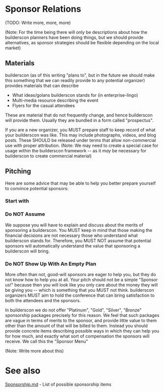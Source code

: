# Sponsor Relations

(TODO: Write more, more, more)

(Note: For the time being there will only be descriptions about how the builderscon planners have been doing things, but we should provide alternatives, as sponsor strategies should be flexible depending on the local market)

## Materials

builderscon (as of this writing "plans to", but in the future we should make this something that we can readily provide to any potential organizer) provides materials that can describe

* What ideas/golans builderscon stands for (in enterprise-lingo)
* Multi-media resource describing the event
* Flyers for the casual attendees

These are material that do not frequently change, and hence builderscon will provide them. Usually they are bundled in a form called "prospectus".

If you are a new organizer, you MUST prepare staff to keep record of what your builderscon was like. This may include photographs, videos, and blog posts. These SHOULD be released under terms that allow non-commercial use with proper attribution. (Note: We may need to create a special case for usage within the builderscon framework -- as it *may* be necessary for builderscon to create commercial material)

## Pitching

Here are some advice that may be able to help you better prepare yourself to convince potential sponsors:

### Start with 

### Do NOT Assume

We suppose you will have to explain and discuss about the merits of sponsoring a builderscon. You MUST keep in mind that those making the financial decisions are not necessary those who understand what builderscon stands for. Therefore, you MUST NOT assume that potential sponsors will automatically understand the value that sponsoring a builderscon will bring.

### Do NOT Show Up With An Empty Plan

More often than not, good-will sponsors are eager to help you, but they do not know how to help you at all. Your pitch should not be a simple "Sponsor us!" because then you will look like you only care about the money they will be giving you -- which is something that you MUST not think. builderscon organizers MUST aim to hold the conference that can bring satisfaction to both the attendees and the sponsors.

In builderscon we do not offer "Platinum", "Gold", "Silver", "Bronze" sponsorship packages precisely for this reason. We feel that such packages are vague in terms of merits to the sponsor, and provide little value to them other than the amount of that will be billed to them. Instead you should provide concrete items describing possible ways in which they can help you for how much, and exactly what sort of compensation the sponsors will receive. We call this the "Sponsor Menu"

(Note: Write more about this)



# See also

[Sponsorship.md](Sponsorship.md) - List of possible sponsorship items
